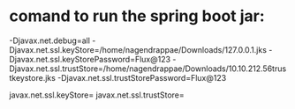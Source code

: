 # comand to run the spring boot jar:
-Djavax.net.debug=all -Djavax.net.ssl.keyStore=/home/nagendrappae/Downloads/127.0.0.1.jks -Djavax.net.ssl.keyStorePassword=Flux@123 -Djavax.net.ssl.trustStore=/home/nagendrappae/Downloads/10.10.212.56trustkeystore.jks -Djavax.net.ssl.trustStorePassword=Flux@123

javax.net.ssl.keyStore=<client pfx into keystore>
javax.net.ssl.trustStore=<server public cert and CA cert>
